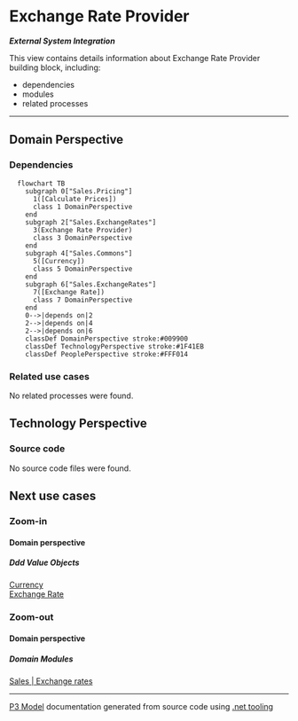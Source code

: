 ﻿
# Exchange Rate Provider

***External System Integration***  

This view contains details information about Exchange Rate Provider building block, including:
- dependencies
- modules
- related processes  

---



## Domain Perspective


### Dependencies

```mermaid
  flowchart TB
    subgraph 0["Sales.Pricing"]
      1([Calculate Prices])
      class 1 DomainPerspective
    end
    subgraph 2["Sales.ExchangeRates"]
      3(Exchange Rate Provider)
      class 3 DomainPerspective
    end
    subgraph 4["Sales.Commons"]
      5([Currency])
      class 5 DomainPerspective
    end
    subgraph 6["Sales.ExchangeRates"]
      7([Exchange Rate])
      class 7 DomainPerspective
    end
    0-->|depends on|2
    2-->|depends on|4
    2-->|depends on|6
    classDef DomainPerspective stroke:#009900
    classDef TechnologyPerspective stroke:#1F41EB
    classDef PeoplePerspective stroke:#FFF014
```

### Related use cases

No related processes were found.  

## Technology Perspective


### Source code

No source code files were found.  

## Next use cases


### Zoom-in


#### Domain perspective


##### Ddd Value Objects

[Currency](../Commons/Currency.md)  
[Exchange Rate](ExchangeRate.md)  

### Zoom-out


#### Domain perspective


##### Domain Modules

[Sales | Exchange rates](ExchangeRates-module.md)  

---

[P3 Model](https://github.com/P3-model/P3-model) documentation generated from source code using [.net tooling](https://github.com/P3-model/P3-model-dotnet)